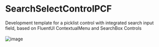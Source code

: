 # SearchSelectControlPCF
Development template for a picklist control with integrated search input field, based on FluentUI ContextualMenu and SearchBox Controls
<br/>
<br/>
![image](https://user-images.githubusercontent.com/13801775/200846448-575b0d9f-957d-4b85-9661-c0939a37c6f9.png)


